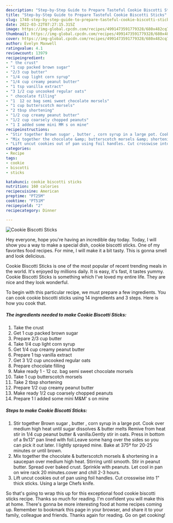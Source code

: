 ```yaml
---
description: "Step-by-Step Guide to Prepare Tasteful Cookie Biscotti Sticks"
title: "Step-by-Step Guide to Prepare Tasteful Cookie Biscotti Sticks"
slug: 1748-step-by-step-guide-to-prepare-tasteful-cookie-biscotti-sticks
date: 2022-03-22T07:27:15.315Z
image: https://img-global.cpcdn.com/recipes/4991473591779328/680x482cq70/cookie-biscotti-sticks-recipe-main-photo.jpg
thumbnail: https://img-global.cpcdn.com/recipes/4991473591779328/680x482cq70/cookie-biscotti-sticks-recipe-main-photo.jpg
cover: https://img-global.cpcdn.com/recipes/4991473591779328/680x482cq70/cookie-biscotti-sticks-recipe-main-photo.jpg
author: Evelyn Maxwell
ratingvalue: 4.1
reviewcount: 13979
recipeingredient:
- " the crust"
- "1 cup packed brown sugar"
- "2/3 cup butter"
- "1/4 cup light corn syrup"
- "1/4 cup creamy peanut butter"
- "1 tsp vanilla extract"
- "3 1/2 cup uncooked regular oats"
- " chocolate filling"
- "1  12 oz bag semi sweet chocolate morsels"
- "1 cup butterscotch morsels"
- "2 tbsp shortening"
- "1/2 cup creamy peanut butter"
- "1/2 cup coarsely chopped peanuts"
- "1 I added some mini MM s on mine"
recipeinstructions:
- "Stir together Brown sugar , butter , corn syrup in a large pot. Cook over medium high heat until sugar dissolves &amp; butter melts Remive from heat stir in 1/4 cup peanut butter &amp; vanilla.Gently stir in oats. Press in bottom of a 9x13&#34; pan lined with foil.Leave some hang over the sides so you can pick it out later. I lightly sprayed mine.  Bake at 375º for 20-25 minutes or until brown."
- "Mix together the chocolate &amp; butterscotch morsels &amp; shortening in a saucepan over medium high heat.  Stirring until smooth. Stir in peanut butter. Spread over baked crust. Sprinkle with peanuts. Let cool in pan on wire rack 20 minutes.cover and chill  2-3 hours."
- "Lift uncut cookies out of pan using foil handles. Cut crosswise into 1&#34; thick sticks. Using a large Chefs knife."
categories:
- Recipe
tags:
- cookie
- biscotti
- sticks

katakunci: cookie biscotti sticks 
nutrition: 160 calories
recipecuisine: American
preptime: "PT25M"
cooktime: "PT51M"
recipeyield: "2"
recipecategory: Dinner

---
```



![Cookie Biscotti Sticks](https://img-global.cpcdn.com/recipes/4991473591779328/680x482cq70/cookie-biscotti-sticks-recipe-main-photo.jpg)

Hey everyone, hope you're having an incredible day today. Today, I will show you a way to make a special dish, cookie biscotti sticks. One of my favorites food recipes. For mine, I will make it a bit tasty. This is gonna smell and look delicious.



Cookie Biscotti Sticks is one of the most popular of recent trending meals in the world. It's enjoyed by millions daily. It is easy, it's fast, it tastes yummy. Cookie Biscotti Sticks is something which I've loved my entire life. They are nice and they look wonderful.


To begin with this particular recipe, we must prepare a few ingredients. You can cook cookie biscotti sticks using 14 ingredients and 3 steps. Here is how you cook that.

<!--inarticleads1-->

##### The ingredients needed to make Cookie Biscotti Sticks:

1. Take  the crust
1. Get 1 cup packed brown sugar
1. Prepare 2/3 cup butter
1. Take 1/4 cup light corn syrup
1. Get 1/4 cup creamy peanut butter
1. Prepare 1 tsp vanilla extract
1. Get 3 1/2 cup uncooked regular oats
1. Prepare  chocolate filling
1. Make ready 1 - 12 oz. bag semi sweet chocolate morsels
1. Take 1 cup butterscotch morsels
1. Take 2 tbsp shortening
1. Prepare 1/2 cup creamy peanut butter
1. Make ready 1/2 cup coarsely chopped peanuts
1. Prepare 1 I added some mini M&amp;M&#39; s on mine




<!--inarticleads2-->

##### Steps to make Cookie Biscotti Sticks:

1. Stir together Brown sugar , butter , corn syrup in a large pot. Cook over medium high heat until sugar dissolves &amp; butter melts Remive from heat stir in 1/4 cup peanut butter &amp; vanilla.Gently stir in oats. Press in bottom of a 9x13&#34; pan lined with foil.Leave some hang over the sides so you can pick it out later. I lightly sprayed mine.  Bake at 375º for 20-25 minutes or until brown.
1. Mix together the chocolate &amp; butterscotch morsels &amp; shortening in a saucepan over medium high heat.  Stirring until smooth. Stir in peanut butter. Spread over baked crust. Sprinkle with peanuts. Let cool in pan on wire rack 20 minutes.cover and chill  2-3 hours.
1. Lift uncut cookies out of pan using foil handles. Cut crosswise into 1&#34; thick sticks. Using a large Chefs knife.




So that's going to wrap this up for this exceptional food cookie biscotti sticks recipe. Thanks so much for reading. I'm confident you will make this at home. There's gonna be more interesting food at home recipes coming up. Remember to bookmark this page in your browser, and share it to your family, colleague and friends. Thanks again for reading. Go on get cooking!
